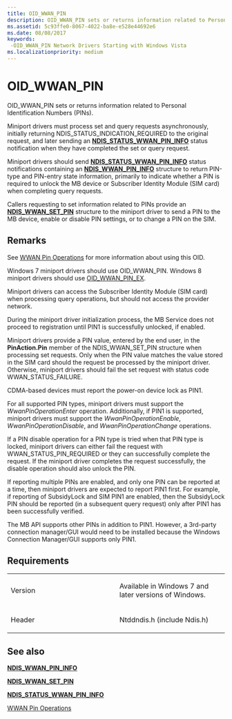 ```yaml
---
title: OID_WWAN_PIN
description: OID_WWAN_PIN sets or returns information related to Personal Identification Numbers (PINs).
ms.assetid: 5c93ffe0-8067-4022-ba8e-e528e44692e6
ms.date: 08/08/2017
keywords: 
 -OID_WWAN_PIN Network Drivers Starting with Windows Vista
ms.localizationpriority: medium
---
```


# OID\_WWAN\_PIN


OID\_WWAN\_PIN sets or returns information related to Personal Identification Numbers (PINs).

Miniport drivers must process set and query requests asynchronously, initially returning NDIS\_STATUS\_INDICATION\_REQUIRED to the original request, and later sending an [**NDIS\_STATUS\_WWAN\_PIN\_INFO**](ndis-status-wwan-pin-info.md) status notification when they have completed the set or query request.

Miniport drivers should send [**NDIS\_STATUS\_WWAN\_PIN\_INFO**](ndis-status-wwan-pin-info.md) status notifications containing an [**NDIS\_WWAN\_PIN\_INFO**](/windows-hardware/drivers/ddi/ndiswwan/ns-ndiswwan-_ndis_wwan_pin_info) structure to return PIN-type and PIN-entry state information, primarily to indicate whether a PIN is required to unlock the MB device or Subscriber Identity Module (SIM card) when completing query requests.

Callers requesting to set information related to PINs provide an [**NDIS\_WWAN\_SET\_PIN**](/windows-hardware/drivers/ddi/ndiswwan/ns-ndiswwan-_ndis_wwan_set_pin) structure to the miniport driver to send a PIN to the MB device, enable or disable PIN settings, or to change a PIN on the SIM.

Remarks
-------

See [WWAN Pin Operations](./mb-pin-operations.md) for more information about using this OID.

Windows 7 miniport drivers should use OID\_WWAN\_PIN. Windows 8 miniport drivers should use [OID\_WWAN\_PIN\_EX](oid-wwan-pin-ex.md).

Miniport drivers can access the Subscriber Identity Module (SIM card) when processing query operations, but should not access the provider network.

During the miniport driver initialization process, the MB Service does not proceed to registration until PIN1 is successfully unlocked, if enabled.

Miniport drivers provide a PIN value, entered by the end user, in the **PinAction.Pin** member of the NDIS\_WWAN\_SET\_PIN structure when processing set requests. Only when the PIN value matches the value stored in the SIM card should the request be processed by the miniport driver. Otherwise, miniport drivers should fail the set request with status code WWAN\_STATUS\_FAILURE.

CDMA-based devices must report the power-on device lock as PIN1.

For all supported PIN types, miniport drivers must support the *WwanPinOperationEnter* operation. Additionally, if PIN1 is supported, miniport drivers must support the *WwanPinOperationEnable*, *WwanPinOperationDisable*, and *WwanPinOperationChange* operations.

If a PIN disable operation for a PIN type is tried when that PIN type is locked, miniport drivers can either fail the request with WWAN\_STATUS\_PIN\_REQUIRED or they can successfully complete the request. If the miniport driver completes the request successfully, the disable operation should also unlock the PIN.

If reporting multiple PINs are enabled, and only one PIN can be reported at a time, then miniport drivers are expected to report PIN1 first. For example, if reporting of SubsidyLock and SIM PIN1 are enabled, then the SubsidyLock PIN should be reported (in a subsequent query request) only after PIN1 has been successfully verified.

The MB API supports other PINs in addition to PIN1. However, a 3rd-party connection manager/GUI would need to be installed because the Windows Connection Manager/GUI supports only PIN1.

Requirements
------------

<table>
<colgroup>
<col width="50%" />
<col width="50%" />
</colgroup>
<tbody>
<tr class="odd">
<td><p>Version</p></td>
<td><p>Available in Windows 7 and later versions of Windows.</p></td>
</tr>
<tr class="even">
<td><p>Header</p></td>
<td>Ntddndis.h (include Ndis.h)</td>
</tr>
</tbody>
</table>

## See also


[**NDIS\_WWAN\_PIN\_INFO**](/windows-hardware/drivers/ddi/ndiswwan/ns-ndiswwan-_ndis_wwan_pin_info)

[**NDIS\_WWAN\_SET\_PIN**](/windows-hardware/drivers/ddi/ndiswwan/ns-ndiswwan-_ndis_wwan_set_pin)

[**NDIS\_STATUS\_WWAN\_PIN\_INFO**](ndis-status-wwan-pin-info.md)

[WWAN Pin Operations](./mb-pin-operations.md)

 

